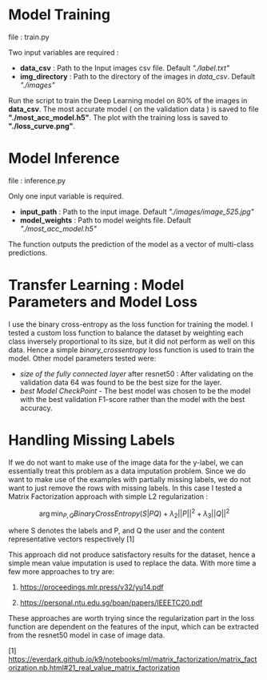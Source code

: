 
# Model Training

file : train.py

Two input variables are required : 
- **data_csv** : Path to the Input images csv file. Default *"./label.txt"*
- **img_directory** : Path to the directory of the images in *data_csv*. Default *"./images"*

Run the script to train the Deep Learning  model on 80% of the images in **data_csv**. The most accurate model ( on the validation data ) is saved to file **"./most_acc_model.h5"**. The plot with the training loss is saved to **"./loss_curve.png"**.

# Model Inference

file : inference.py

Only one input variable is required.
- **input_path** : Path to the input image. Default *"./images/image_525.jpg"*
- **model_weights** : Path to model weights file. Default *"./most_acc_model.h5"*

The function outputs the prediction of the model as a vector of multi-class predictions.

# Transfer Learning : Model Parameters and Model Loss

I use the binary cross-entropy as the loss function for training the model. I tested a custom loss function to balance the dataset by weighting each class inversely proportional to its size, but it did not perform as well on this data. Hence a simple *binary_crossentropy* loss function is used to train the model. Other model parameters tested were:
- *size of the fully connected layer* after resnet50 : After validating on the validation data 64 was found to be the best size for the layer.
- *best Model CheckPoint* - The best model was chosen to be the model with the best validation F1-score rather than the model with the best accuracy.

# Handling Missing Labels 

If we do not want to make use of the image data for the y-label, we can essentially treat this problem as a data imputation problem. Since we do want to make use of the examples with partially missing labels, we do not want to just remove the rows with missing labels. In this case I tested a Matrix Factorization approach with simple L2 regularization : 

$$ \arg\min_{P,Q} BinaryCrossEntropy(S | PQ) + \lambda_2 ||P||^2 + \lambda_3 ||Q||^2 $$

where S denotes the labels and P, and Q the user and the content representative vectors respectively [1]

This approach did not produce satisfactory results for the dataset, hence a simple mean value imputation is used to replace the data. With more time a few more approaches to try are:
1. https://proceedings.mlr.press/v32/yu14.pdf

2. https://personal.ntu.edu.sg/boan/papers/IEEETC20.pdf

These approaches are worth trying since the regularization part in the loss function are dependent on the features of the input, which can be extracted from the resnet50 model in case of image data.




[1] https://everdark.github.io/k9/notebooks/ml/matrix_factorization/matrix_factorization.nb.html#21_real_value_matrix_factorization